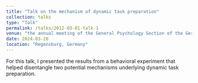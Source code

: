```yaml
---
title: "Talk on the mechanism of dynamic task preparation"
collection: talks
type: "Talk"
permalink: /talks/2012-03-01-talk-1
venue: "the annual meeting of the General Psychology Section of the German Psychological Society"
date: 2024-03-20
location: "Regensburg, Germany"
---
```


For this talk, I presented the results from a behavioral experiment that helped disentangle two potential mechanisms underlying dynamic task preparation.
